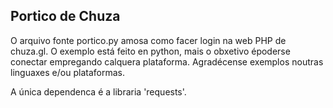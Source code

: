 Portico de Chuza
----------------

O arquivo fonte portico.py amosa como facer login na web PHP de chuza.gl. O exemplo está feito en python, mais o obxetivo époderse conectar empregando calquera plataforma. Agradécense exemplos noutras linguaxes e/ou plataformas.

A única dependenca é a libraria 'requests'.

